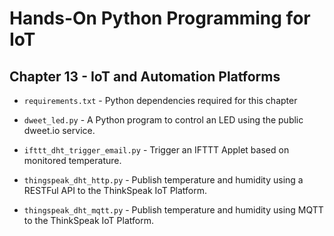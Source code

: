 # Hands-On Python Programming for IoT

## Chapter 13 - IoT and Automation Platforms

* `requirements.txt` - Python dependencies required for this chapter

* `dweet_led.py` - A Python program to control an LED using the public dweet.io service.

* `ifttt_dht_trigger_email.py` - Trigger an IFTTT Applet based on monitored temperature.

* `thingspeak_dht_http.py` - Publish temperature and humidity using a RESTFul API to the ThinkSpeak IoT Platform.

* `thingspeak_dht_mqtt.py` - Publish temperature and humidity using MQTT to the ThinkSpeak IoT Platform.

